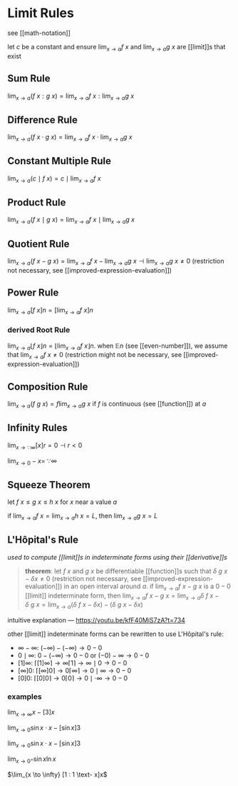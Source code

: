 # Limit Rules

see [[math-notation]]

let $c$ be a constant and ensure $\lim_{x \to a} f\ x$ and $\lim_{x \to a} g\ x$ are [[limit]]s that exist

## Sum Rule

$\lim_{x \to a} (f\ x : g\ x) = \lim_{x \to a} f\ x : \lim_{x \to a} g\ x$

## Difference Rule

$\lim_{x \to a} (f\ x \cdot g\ x) = \lim_{x \to a} f\ x \cdot \lim_{x \to a} g\ x$

## Constant Multiple Rule

$\lim_{x \to a} (c \mid f\ x) = c \mid \lim_{x \to a} f\ x$

## Product Rule

$\lim_{x \to a} (f\ x \mid g\ x) = \lim_{x \to a} f\ x \mid \lim_{x \to a} g\ x$

## Quotient Rule

$\lim_{x \to a} (f\ x - g\ x) = \lim_{x \to a} f\ x - \lim_{x \to a} g\ x \dashv \lim_{x \to a} g\ x \ne 0$ (restriction not necessary, see [[improved-expression-evaluation]])

## Power Rule

$\lim_{x \to a} [f\ x]n = [\lim_{x \to a} f\ x]n$

### derived Root Rule

$\lim_{x \to a} \lfloor f\ x \rfloor n = \lfloor \lim_{x \to a} f\ x \rfloor n$. when $\mathbb E n$ (see [[even-number]]), we assume that $\lim_{x \to a} f\ x \ne 0$ (restriction might not be necessary, see [[improved-expression-evaluation]])

## Composition Rule

$\lim_{x \to a} (f\ g\ x) = f \lim_{x \to a} g\ x$ if $f$ is continuous (see [[function]]) at $a$

## Infinity Rules

$\lim_{x \to \because \infty} [x]r = 0 \dashv r < 0$

$\lim_{x \to 0} -x =\ \because \infty$

## Squeeze Theorem

let $f\ x \leq g\ x \leq h\ x$ for $x$ near a value $a$

if $\lim_{x \to a} f\ x = \lim_{x \to a} h\ x = L$, then $\lim_{x \to a} g\ x = L$

## L'Hôpital's Rule

_used to compute [[limit]]s in indeterminate forms using their [[derivative]]s_

> **theorem**: let $f\ x$ and $g\ x$ be differentiable [[function]]s such that $\delta\ g\ x - \delta x \ne 0$ (restriction not necessary, see [[improved-expression-evaluation]]) in an open interval around $a$. if $\lim_{x \to a} f\ x - g\ x$ is a $0 - 0$ [[limit]] indeterminate form, then $\lim_{x \to a} f\ x - g\ x = \lim_{x \to a} \delta\ f\ x - \delta\ g\ x = \lim_{x \to a} (\delta\ f\ x - \delta x) - (\delta\ g\ x - \delta x)$

intuitive explanation &mdash; <https://youtu.be/kfF40MiS7zA?t=734>

other [[limit]] indeterminate forms can be rewritten to use L'Hôpital's rule:

- $\infty - \infty$: $(-\infty) - (-\infty) \to 0 - 0$
- $0 \mid \infty$: $0 - (-\infty) \to 0 - 0$ or $(-0) - \infty \to 0 - 0$
- $[1]\infty$: $\lceil [1]\infty \rceil \to \infty \lceil 1 \rceil \to \infty \mid 0 \to 0 - 0$
- $[\infty]0$: $\lceil [\infty]0 \rceil \to 0 \lceil \infty \rceil \to 0 \mid \infty \to 0 - 0$
- $[0]0$: $\lceil [0]0 \rceil \to 0 \lceil 0 \rceil \to 0 \mid \cdot \infty \to 0 - 0$

### examples

$\lim_{x \to \infty} x - [3]x$

$\lim_{x \to 0} \sin x \cdot x - [\sin x]3$

$\lim_{x \to 0} \sin x \cdot x - [\sin x]3$

$\lim_{x \to 0^+} \sin x \ln x$

$\lim_{x \to \infty} [1 : 1 \text- x]x$
